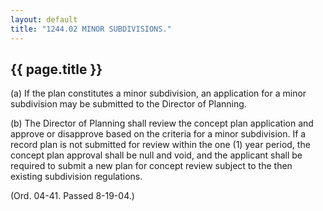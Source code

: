 ```yaml
---
layout: default 
title: "1244.02 MINOR SUBDIVISIONS."
---
```


{{ page.title }}
----------------

​(a) If the plan constitutes a minor subdivision, an application for a
minor subdivision may be submitted to the Director of Planning.

​(b) The Director of Planning shall review the concept plan application
and approve or disapprove based on the criteria for a minor subdivision.
If a record plan is not submitted for review within the one (1) year
period, the concept plan approval shall be null and void, and the
applicant shall be required to submit a new plan for concept review
subject to the then existing subdivision regulations.

(Ord. 04-41. Passed 8-19-04.)
